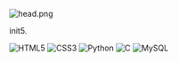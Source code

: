 ![head.png](https://media.giphy.com/media/fnHxKEjgaW6Xe/giphy.gif)
<head>
  
  <link href="style.css" rel="StyleSheet">
  
</head>

<body>
            <div class="div">
                    <div class="main">
                        <p>init5.</p>
                    </div>
            </div>
  
![HTML5](https://img.shields.io/badge/-HTML5-%23E44D27?style=flat-square&logo=html5&logoColor=ffffff)
![CSS3](https://img.shields.io/badge/-CSS3-%231572B6?style=flat-square&logo=css3)
![Python](https://img.shields.io/badge/-Python-black?style=flat-square&logo=Python)
![C](https://img.shields.io/badge/-C-00599C?style=flat-square&logo=c)
![MySQL](https://img.shields.io/badge/-MySQL-black?style=flat-square&logo=mysql)

</body>
